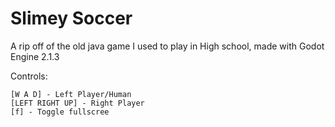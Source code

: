 # Slimey Soccer
A rip off of the old java game I used to play in High school, made with Godot Engine 2.1.3

Controls:

    [W A D] - Left Player/Human
    [LEFT RIGHT UP] - Right Player
    [f] - Toggle fullscree

